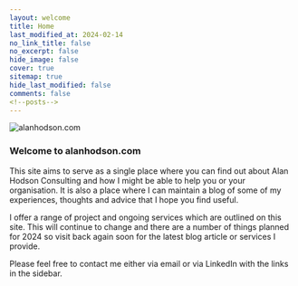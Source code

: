 ```yaml
---
layout: welcome
title: Home
last_modified_at: 2024-02-14
no_link_title: false 
no_excerpt: false 
hide_image: false
cover: true
sitemap: true
hide_last_modified: false
comments: false
<!--posts-->
---
```

![alanhodson.com](/#jekyll-theme-hydejack/assets/img/AH_White_Background.png)

### Welcome to alanhodson.com

This site aims to serve as a single place where you can find out about Alan Hodson Consulting and how I might be able to help you or your organisation. It is also a place where I can maintain a blog of some of my experiences, thoughts and advice that I hope you find useful.

I offer a range of project and ongoing services which are outlined on this site. This will continue to change and there are a number of things planned for 2024 so visit back again soon for the latest blog article or services I provide.

Please feel free to contact me either via email or via LinkedIn with the links in the sidebar.

